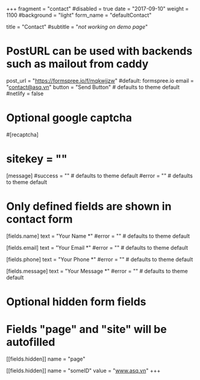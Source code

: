 +++
fragment = "contact"
#disabled = true
date = "2017-09-10"
weight = 1100
#background = "light"
form_name = "defaultContact"

title = "Contact"
#subtitle  = "*not working on demo page*"

# PostURL can be used with backends such as mailout from caddy
post_url = "https://formspree.io/f/mqkwjjzw" #default: formspree.io
email = "contact@asq.vn"
button = "Send Button" # defaults to theme default
#netlify = false

# Optional google captcha
#[recaptcha]
#  sitekey = ""

[message]
  #success = "" # defaults to theme default
  #error = "" # defaults to theme default

# Only defined fields are shown in contact form
[fields.name]
  text = "Your Name *"
  #error = "" # defaults to theme default

[fields.email]
  text = "Your Email *"
  #error = "" # defaults to theme default

[fields.phone]
  text = "Your Phone *"
  #error = "" # defaults to theme default

[fields.message]
  text = "Your Message *"
  #error = "" # defaults to theme default

# Optional hidden form fields
# Fields "page" and "site" will be autofilled
[[fields.hidden]]
  name = "page"

[[fields.hidden]]
  name = "someID"
  value = "www.asq.vn"
+++
